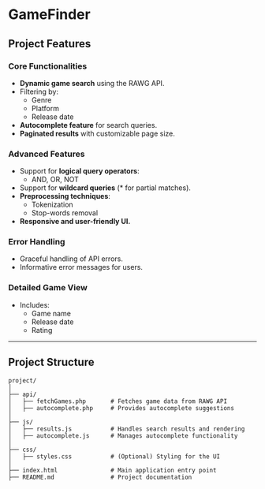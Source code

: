 # GameFinder

## Project Features

### Core Functionalities
- **Dynamic game search** using the RAWG API.
- Filtering by:
  - Genre
  - Platform
  - Release date
- **Autocomplete feature** for search queries.
- **Paginated results** with customizable page size.

### Advanced Features
- Support for **logical query operators**:
  - AND, OR, NOT
- Support for **wildcard queries** (* for partial matches).
- **Preprocessing techniques**:
  - Tokenization
  - Stop-words removal
- **Responsive and user-friendly UI.**

### Error Handling
- Graceful handling of API errors.
- Informative error messages for users.

### Detailed Game View
- Includes:
  - Game name
  - Release date
  - Rating

---

## Project Structure

```plaintext
project/
│
├── api/
│   ├── fetchGames.php       # Fetches game data from RAWG API
│   ├── autocomplete.php     # Provides autocomplete suggestions
│
├── js/
│   ├── results.js           # Handles search results and rendering
│   ├── autocomplete.js      # Manages autocomplete functionality
│
├── css/
│   ├── styles.css           # (Optional) Styling for the UI
│
├── index.html               # Main application entry point
├── README.md                # Project documentation

